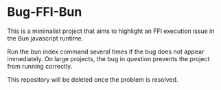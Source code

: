 # Bug-FFI-Bun

This is a minimalist project that aims to highlight an FFI execution issue in the Bun javascript runtime.

Run the bun index command several times if the bug does not appear immediately. On large projects, the bug in question prevents the project from running correctly.

This repository will be deleted once the problem is resolved.
